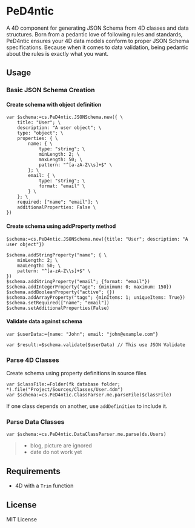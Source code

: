 # PeD4ntic

A 4D component for generating JSON Schema from 4D classes and data structures. Born from a pedantic love of following rules and standards, PeD4ntic ensures your 4D data models conform to proper JSON Schema specifications. Because when it comes to data validation, being pedantic about the rules is exactly what you want.

## Usage

### Basic JSON Schema Creation

#### Create schema with object definition

```4d
var $schema:=cs.PeD4ntic.JSONSchema.new({ \
    title: "User"; \
    description: "A user object"; \
    type: "object"; \
    properties: { \
        name: { \
            type: "string"; \
            minLength: 2; \
            maxLength: 50; \
            pattern: "^[a-zA-Z\\s]+$" \
        }; \
        email: { \
            type: "string"; \
            format: "email" \
        } \
    }; \
    required: ["name"; "email"]; \
    additionalProperties: False \
})
```

#### Create schema using addProperty method

```4d
$schema:=cs.PeD4ntic.JSONSchema.new({title: "User"; description: "A user object"})

$schema.addStringProperty("name"; { \
    minLength: 2; \
    maxLength: 50; \
    pattern: "^[a-zA-Z\\s]+$" \
})
$schema.addStringProperty("email"; {format: "email"})
$schema.addIntegerProperty("age"; {minimum: 0; maximum: 150})
$schema.addBooleanProperty("active"; {})
$schema.addArrayProperty("tags"; {minItems: 1; uniqueItems: True})
$schema.setRequired(["name"; "email"])
$schema.setAdditionalProperties(False)
```

#### Validate data against schema

```4d
var $userData:={name: "John"; email: "john@example.com"}

var $result:=$schema.validate($userData) // This use JSON Validate
```

### Parse 4D Classes

Create schema using property definitions in source files

```4d
var $classFile:=Folder(fk database folder; *).file("Project/Sources/Classes/User.4dm")
var $schema:=cs.PeD4ntic.ClassParser.me.parseFile($classFile)
```

If one class depends on another, use `addDefinition` to include it.

### Parse Data Classes

```4d
var $schema:=cs.PeD4ntic.DataClassParser.me.parse(ds.Users)
```

> - blog, picture are ignored
> - date do not work yet

## Requirements

- 4D with a `Trim` function

## License

MIT License


